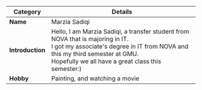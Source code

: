 
| Category      | Details                                          |
| ------------- | ------------------------------------------------ |
| **Name**      | Marzia Sadiqi               |
| **Introduction** | Hello, I am Marzia Sadiqi, a transfer student from NOVA that is majoring in IT.<br> I got my associate's degree in IT from NOVA and this my third semester at GMU.<br>Hopefully we all have a great class this semester:) |
| **Hobby**     | Painting, and watching a movie                 |
